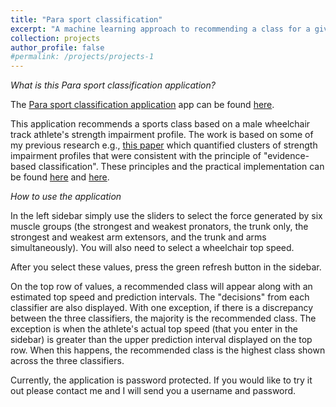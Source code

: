 ```yaml
---
title: "Para sport classification"
excerpt: "A machine learning approach to recommending a class for a given strength impairment profile <br/><img src='/images/wheeltrack.png'>"
collection: projects
author_profile: false
#permalink: /projects/projects-1
--- 
```




*What is this Para sport classification application?*  


The <a href="https://gamespeed.shinyapps.io/paraclass/" target="_blank">Para sport classification application</a> app can be found <a href="https://gamespeed.shinyapps.io/paraclass/" target="_blank">here</a>.


This application recommends a sports class based on a male wheelchair track athlete's strength impairment profile. The work is based on some of my previous research e.g., <a href="https://pubmed.ncbi.nlm.nih.gov/29175826/" target="_blank">this paper</a> which quantified clusters of strength impairment profiles that were consistent with the principle of "evidence-based classification". These principles and the practical implementation can be found <a href="https://pubmed.ncbi.nlm.nih.gov/25134747/" target="_blank">here</a> and <a href="https://pubmed.ncbi.nlm.nih.gov/29627091/" target="_blank">here</a>.


*How to use the application*  

In the left sidebar simply use the sliders to select the force generated by six muscle groups (the strongest and weakest pronators, the trunk only, the strongest and weakest arm extensors, and the trunk and arms simultaneously). You will also need to select a wheelchair top speed.  

After you select these values, press the green refresh button in the sidebar.  

On the top row of values, a recommended class will appear along with an estimated top speed and prediction intervals. The "decisions" from each classifier are also displayed. With one exception, if there is a discrepancy between the three classifiers, the majority is the recommended class. The exception is when the athlete's actual top speed (that you enter in the sidebar) is greater than the upper prediction interval displayed on the top row. When this happens, the recommended class is the highest class shown across the three classifiers.  

Currently, the application is password protected. If you would like to try it out please contact me and I will send you a username and password.  
